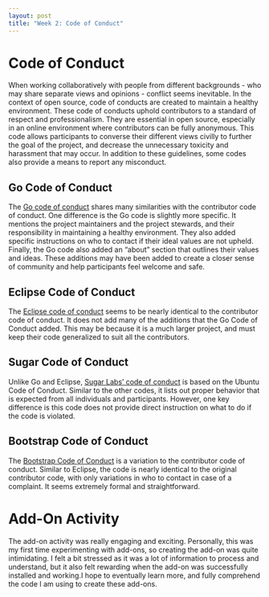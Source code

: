 ```yaml
---
layout: post
title: "Week 2: Code of Conduct"
---
```


# Code of Conduct

When working collaboratively with people from different backgrounds - who may share separate views and opinions - conflict seems inevitable. In the context of open source, code of conducts are created to maintain a healthy environment. These code of conducts uphold contributors to a standard of respect and professionalism. They are essential in open source, especially in an online environment where contributors can be fully anonymous. This code allows participants to converse their different views civilly to further the goal of the project, and decrease the unnecessary toxicity and harassment that may occur. In addition to these guidelines, some codes also provide a means to report any misconduct. 
<!--more-->
## Go Code of Conduct
The [Go code of conduct](https://go.dev/conduct) shares many similarities with the contributor code of conduct. One difference is the Go code is slightly more specific. It mentions the project maintainers and the project stewards, and their responsibility in maintaining a healthy environment. They also added specific instructions on who to contact if their ideal values are not upheld. Finally, the Go code also added an “about” section that outlines their values and ideas. These additions may have been added to create a closer sense of community and help participants feel welcome and safe. 

## Eclipse Code of Conduct
The [Eclipse code of conduct](https://www.eclipse.org/org/documents/Community_Code_of_Conduct.php) seems to be nearly identical to the contributor code of conduct. It does not add many of the additions that the Go Code of Conduct added. This may be because it is a much larger project, and must keep their code generalized to suit all the contributors. 

## Sugar Code of Conduct
Unlike Go and Eclipse, [Sugar Labs’ code of conduct](https://wiki.sugarlabs.org/go/Sugar_Labs/Legal/Code_of_Conduct) is based on the Ubuntu Code of Conduct. Similar to the other codes, it lists out proper behavior that is expected from all individuals and participants. However, one key difference is this code does not provide direct instruction on what to do if the code is violated. 

## Bootstrap Code of Conduct
The [Bootstrap Code of Conduct](https://github.com/twbs/bootstrap/blob/main/CODE_OF_CONDUCT.md) is a variation to the contributor code of conduct. Similar to Eclipse, the code is nearly identical to the original contributor code, with only variations in who to contact in case of a complaint. It seems extremely formal and straightforward. 

# Add-On Activity
The add-on activity was really engaging and exciting. Personally, this was my first time experimenting with add-ons, so creating the add-on was quite intimidating. I felt a bit stressed as it was a lot of information to process and understand, but it also felt rewarding when the add-on was successfully installed and working.I hope to eventually learn more, and fully comprehend the code I am using to create these add-ons. 

